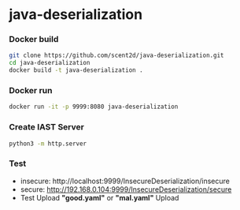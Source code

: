 # java-deserialization

### Docker build

```bash
git clone https://github.com/scent2d/java-deserialization.git
cd java-deserialization
docker build -t java-deserialization .
```

### Docker run

```bash
docker run -it -p 9999:8080 java-deserialization
```

### Create IAST Server

```bash
python3 -m http.server
```

### Test

- insecure: http://localhost:9999/InsecureDeserialization/insecure
- secure: http://192.168.0.104:9999/InsecureDeserialization/secure
- Test Upload **"good.yaml"** or **"mal.yaml"** Upload
